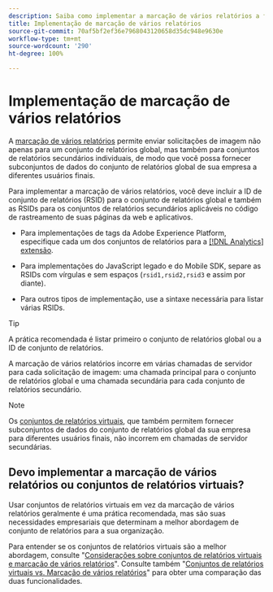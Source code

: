 ```yaml
---
description: Saiba como implementar a marcação de vários relatórios a fim de enviar uma solicitação de imagem para vários conjuntos de relatórios.
title: Implementação de marcação de vários relatórios
source-git-commit: 70af5bf2ef36e7968043120658d35dc948e9630e
workflow-type: tm+mt
source-wordcount: '290'
ht-degree: 100%

---
```



# Implementação de marcação de vários relatórios

A [marcação de vários relatórios](/help/admin/c-manage-report-suites/rollup-report-suite.md) permite enviar solicitações de imagem não apenas para um conjunto de relatórios global, mas também para conjuntos de relatórios secundários individuais, de modo que você possa fornecer subconjuntos de dados do conjunto de relatórios global de sua empresa a diferentes usuários finais.

Para implementar a marcação de vários relatórios, você deve incluir a ID de conjunto de relatórios (RSID) para o conjunto de relatórios global e também as RSIDs para os conjuntos de relatórios secundários aplicáveis no código de rastreamento de suas páginas da web e aplicativos.

* Para implementações de tags da Adobe Experience Platform, especifique cada um dos conjuntos de relatórios para a [[!DNL Analytics] extensão](https://experienceleague.adobe.com/docs/experience-platform/tags/extensions/adobe/analytics/overview.html?lang=pt-BR).

* Para implementações do JavaScript legado e do Mobile SDK, separe as RSIDs com vírgulas e sem espaços (`rsid1,rsid2,rsid3` e assim por diante).

* Para outros tipos de implementação, use a sintaxe necessária para listar várias RSIDs.

>[!TIP]
>
> A prática recomendada é listar primeiro o conjunto de relatórios global ou a ID de conjunto de relatórios.

A marcação de vários relatórios incorre em várias chamadas de servidor para cada solicitação de imagem: uma chamada principal para o conjunto de relatórios global e uma chamada secundária para cada conjunto de relatórios secundário.

>[!NOTE]
>
> Os [conjuntos de relatórios virtuais](/help/components/vrs/vrs-about.md), que também permitem fornecer subconjuntos de dados do conjunto de relatórios global da sua empresa para diferentes usuários finais, não incorrem em chamadas de servidor secundárias.

## Devo implementar a marcação de vários relatórios ou conjuntos de relatórios virtuais?

Usar conjuntos de relatórios virtuais em vez da marcação de vários relatórios geralmente é uma prática recomendada, mas são suas necessidades empresariais que determinam a melhor abordagem de conjunto de relatórios para a sua organização.

Para entender se os conjuntos de relatórios virtuais são a melhor abordagem, consulte &quot;[Considerações sobre conjuntos de relatórios virtuais e marcação de vários relatórios](/help/components/vrs/vrs-considerations.md)&quot;. Consulte também &quot;[Conjuntos de relatórios virtuais vs. Marcação de vários relatórios](/help/components/vrs/vrs-about.md#section_317E4D21CCD74BC38166D2F57D214F78)&quot; para obter uma comparação das duas funcionalidades.
